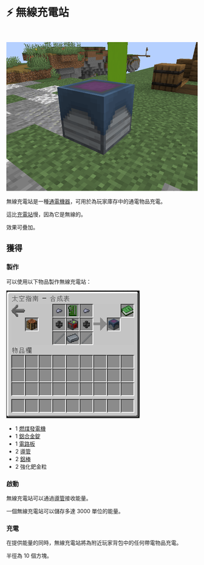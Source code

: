 # ⚡ 無線充電站

​

![](<../.gitbook/assets/image (218) (1) (1) (1).png>)

無線充電站是一種[通電機器](../space/energy-systems.md)，可用於為玩家庫存中的通電物品充電。

這比[充電站](Charging-Station.md)慢，因為它是無線的。

效果可疊加。

## 獲得

### 製作

可以使用以下物品製作無線充電站：

![](<../.gitbook/assets/image (215) (1) (1) (1) (1) (1) (1).png>)

* 1 [燃煤發電機](Coal-Generator.md)
* 1 [鋁合金錠](aluminium-alloy-ingot.md)
* 1 [電路板](circuit-board.md)​
* 2 [導管](Conduit.md)
* 2 [鋁棒](aluminium-rod.md)
* 2 強化鈀金粒

### 啟動

無線充電站可以通過[導管](Conduit.md)接收能量。

一個無線充電站可以儲存多達 3000 單位的能量。

### 充電

在提供能量的同時，無線充電站將為附近玩家背包中的任何帶電物品充電。

半徑為 10 個方塊。
